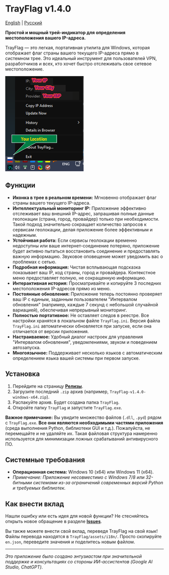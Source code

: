 # TrayFlag v1.4.0

[English](README.md) | [Русский](README.ru.md)

**Простой и мощный трей-индикатор для определения местоположения вашего IP-адреса.**

TrayFlag — это легкая, портативная утилита для Windows, которая отображает флаг страны вашего текущего IP-адреса прямо в системном трее. Это идеальный инструмент для пользователей VPN, разработчиков и всех, кто хочет быстро отслеживать свое сетевое местоположение.

![TrayFlag screenshot](promo/screenshot.png)

## Функции

*   **Иконка в трее в реальном времени:** Мгновенно отображает флаг страны вашего текущего IP-адреса.
*   **Интеллектуальный мониторинг IP:** Приложение эффективно отслеживает ваш внешний IP-адрес, запрашивая полные данные геолокации (страна, город, провайдер) только при необходимости. Такой подход значительно сокращает количество запросов к сервисам геолокации, делая приложение более эффективным и надежным.
*   **Устойчивая работа:** Если сервисы геолокации временно недоступны или ваше интернет-соединение потеряно, приложение будет активно пытаться восстановить соединение и предоставлять важную информацию. Звуковое оповещение может уведомить вас о проблемах с сетью.
*   **Подробная информация:** Чистая всплывающая подсказка показывает ваш IP, код страны, город и провайдера. Контекстное меню предоставляет полную, не сокращенную информацию.
*   **Интерактивная история:** Просматривайте и копируйте 3 последних местоположения IP-адресов прямо из меню.
*   **Постоянные обновления:** Приложение теперь постоянно проверяет ваш IP с единым, заданным пользователем "Интервалом обновления" (например, каждые 7 секунд с небольшой случайной вариацией), обеспечивая непрерывный мониторинг.
*   **Полностью портативное:** Не оставляет следов в реестре. Все настройки хранятся в локальном файле `TrayFlag.ini`. Версия файла `TrayFlag.ini` автоматически обновляется при запуске, если она отличается от версии приложения.
*   **Настраиваемое:** Удобный диалог настроек для управления "Интервалом обновления", уведомлениями, звуком и поведением автозапуска.
*   **Многоязычное:** Поддерживает несколько языков с автоматическим определением языка вашей системы при первом запуске.

## Установка

1.  Перейдите на страницу [**Релизы**](https://github.com/Ridbowt/TrayFlag/releases).
2.  Загрузите последний `.zip` архив (например, `TrayFlag-v1.4.0-windows-x64.zip`).
3.  Распакуйте архив. Будет создана папка `TrayFlag`.
4.  Откройте папку `TrayFlag` и запустите `TrayFlag.exe`.

**Важное примечание:** Вы увидите множество файлов (`.dll`, `.pyd`) рядом с `TrayFlag.exe`. **Все они являются необходимыми частями приложения** (среда выполнения Python, библиотеки GUI и т.д.). Пожалуйста, не перемещайте и не удаляйте их. Такая файловая структура намеренно используется для минимизации ложных срабатываний антивирусного ПО.

## Системные требования

*   **Операционная система:** Windows 10 (x64) или Windows 11 (x64).
*   *Примечание: Приложение несовместимо с Windows 7/8 или 32-битными системами из-за ограничений современных версий Python и требуемых библиотек.*

## Как внести вклад

Нашли ошибку или есть идея для новой функции? Не стесняйтесь открыть новое обращение в разделе [**Issues**](https://github.com/Ridbowt/TrayFlag/issues).

Вы также можете внести свой вклад, переведя TrayFlag на свой язык! Файлы перевода находятся в `TrayFlag/assets/i18n/`. Просто скопируйте `en.json`, переведите значения и поделитесь новым файлом.

---

*Это приложение было создано энтузиастом при значительной поддержке и консультациях со стороны ИИ-ассистентов (Google AI Studio, ChatGPT).*